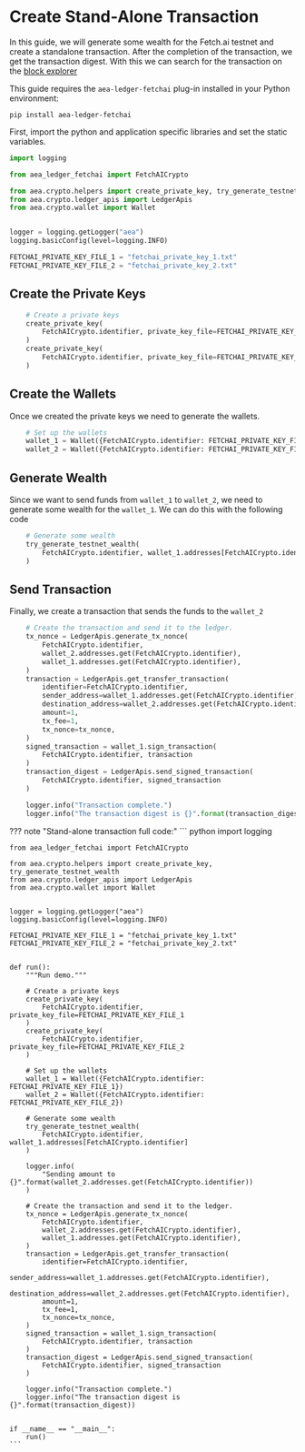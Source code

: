 # Create Stand-Alone Transaction

In this guide, we will generate some wealth for the Fetch.ai testnet and create a standalone transaction. After the completion of the transaction, we get the transaction digest. With this we can search for the transaction on the <a href='https://explore-dorado.fetch.ai/' target="_blank">block explorer</a>

This guide requires the `aea-ledger-fetchai` plug-in installed in your Python environment:

``` bashash
pip install aea-ledger-fetchai
```

First, import the python and application specific libraries and set the static variables.

``` python
import logging

from aea_ledger_fetchai import FetchAICrypto

from aea.crypto.helpers import create_private_key, try_generate_testnet_wealth
from aea.crypto.ledger_apis import LedgerApis
from aea.crypto.wallet import Wallet


logger = logging.getLogger("aea")
logging.basicConfig(level=logging.INFO)

FETCHAI_PRIVATE_KEY_FILE_1 = "fetchai_private_key_1.txt"
FETCHAI_PRIVATE_KEY_FILE_2 = "fetchai_private_key_2.txt"
```

## Create the Private Keys

``` python
    # Create a private keys
    create_private_key(
        FetchAICrypto.identifier, private_key_file=FETCHAI_PRIVATE_KEY_FILE_1
    )
    create_private_key(
        FetchAICrypto.identifier, private_key_file=FETCHAI_PRIVATE_KEY_FILE_2
    )
```

## Create the Wallets

Once we created the private keys we need to generate the wallets.

``` python
    # Set up the wallets
    wallet_1 = Wallet({FetchAICrypto.identifier: FETCHAI_PRIVATE_KEY_FILE_1})
    wallet_2 = Wallet({FetchAICrypto.identifier: FETCHAI_PRIVATE_KEY_FILE_2})
```

## Generate Wealth

Since we want to send funds from `wallet_1` to `wallet_2`, we need to generate some wealth for the `wallet_1`. We can
do this with the following code

``` python
    # Generate some wealth
    try_generate_testnet_wealth(
        FetchAICrypto.identifier, wallet_1.addresses[FetchAICrypto.identifier]
    )
```

## Send Transaction

Finally, we create a transaction that sends the funds to the `wallet_2`

``` python
    # Create the transaction and send it to the ledger.
    tx_nonce = LedgerApis.generate_tx_nonce(
        FetchAICrypto.identifier,
        wallet_2.addresses.get(FetchAICrypto.identifier),
        wallet_1.addresses.get(FetchAICrypto.identifier),
    )
    transaction = LedgerApis.get_transfer_transaction(
        identifier=FetchAICrypto.identifier,
        sender_address=wallet_1.addresses.get(FetchAICrypto.identifier),
        destination_address=wallet_2.addresses.get(FetchAICrypto.identifier),
        amount=1,
        tx_fee=1,
        tx_nonce=tx_nonce,
    )
    signed_transaction = wallet_1.sign_transaction(
        FetchAICrypto.identifier, transaction
    )
    transaction_digest = LedgerApis.send_signed_transaction(
        FetchAICrypto.identifier, signed_transaction
    )

    logger.info("Transaction complete.")
    logger.info("The transaction digest is {}".format(transaction_digest))
```

??? note "Stand-alone transaction full code:"
    ``` python
    import logging

    from aea_ledger_fetchai import FetchAICrypto
    
    from aea.crypto.helpers import create_private_key, try_generate_testnet_wealth
    from aea.crypto.ledger_apis import LedgerApis
    from aea.crypto.wallet import Wallet
    
    
    logger = logging.getLogger("aea")
    logging.basicConfig(level=logging.INFO)
    
    FETCHAI_PRIVATE_KEY_FILE_1 = "fetchai_private_key_1.txt"
    FETCHAI_PRIVATE_KEY_FILE_2 = "fetchai_private_key_2.txt"
    
    
    def run():
        """Run demo."""
    
        # Create a private keys
        create_private_key(
            FetchAICrypto.identifier, private_key_file=FETCHAI_PRIVATE_KEY_FILE_1
        )
        create_private_key(
            FetchAICrypto.identifier, private_key_file=FETCHAI_PRIVATE_KEY_FILE_2
        )
    
        # Set up the wallets
        wallet_1 = Wallet({FetchAICrypto.identifier: FETCHAI_PRIVATE_KEY_FILE_1})
        wallet_2 = Wallet({FetchAICrypto.identifier: FETCHAI_PRIVATE_KEY_FILE_2})
    
        # Generate some wealth
        try_generate_testnet_wealth(
            FetchAICrypto.identifier, wallet_1.addresses[FetchAICrypto.identifier]
        )
    
        logger.info(
            "Sending amount to {}".format(wallet_2.addresses.get(FetchAICrypto.identifier))
        )
    
        # Create the transaction and send it to the ledger.
        tx_nonce = LedgerApis.generate_tx_nonce(
            FetchAICrypto.identifier,
            wallet_2.addresses.get(FetchAICrypto.identifier),
            wallet_1.addresses.get(FetchAICrypto.identifier),
        )
        transaction = LedgerApis.get_transfer_transaction(
            identifier=FetchAICrypto.identifier,
            sender_address=wallet_1.addresses.get(FetchAICrypto.identifier),
            destination_address=wallet_2.addresses.get(FetchAICrypto.identifier),
            amount=1,
            tx_fee=1,
            tx_nonce=tx_nonce,
        )
        signed_transaction = wallet_1.sign_transaction(
            FetchAICrypto.identifier, transaction
        )
        transaction_digest = LedgerApis.send_signed_transaction(
            FetchAICrypto.identifier, signed_transaction
        )
    
        logger.info("Transaction complete.")
        logger.info("The transaction digest is {}".format(transaction_digest))
    
    
    if __name__ == "__main__":
        run()
    ```
